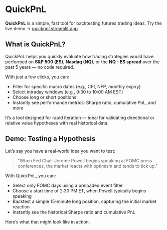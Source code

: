 # QuickPnL

**QuickPnL** is a simple, fast tool for backtesting futures trading ideas.
Try the live demo → [quickpnl.streamlit.app](https://quickpnl.streamlit.app/)

## What is QuickPnL?

QuickPnL helps you quickly evaluate how trading strategies would have performed on **S&P 500 (ES)**, **Nasdaq (NQ)**, or the **NQ - ES spread** over the past 5 years — no code required.

With just a few clicks, you can:
- Filter for specific macro dates (e.g., CPI, NFP, monthly expiry)
- Select intraday windows (e.g., 9:30 to 10:00 AM EST)
- Choose long or short positions
- Instantly see performance metrics: Sharpe ratio, cumulative PnL, and more

It’s a tool designed for rapid iteration — ideal for validating directional or relative value hypotheses with real historical data.

## Demo: Testing a Hypothesis

Let’s say you have a real-world idea you want to test:

> "When Fed Chair Jerome Powell begins speaking at FOMC press conferences, the market reacts with optimism and tends to tick up."

With QuickPnL, you can:

- Select only FOMC days using a preloaded event filter
- Choose a start time of 2:30 PM ET, when Powell typically begins speaking
- Backtest a simple 15-minute long position, capturing the initial market reaction
- Instantly see the historical Sharpe ratio and cumulative PnL

Here’s what that might look like in action:
